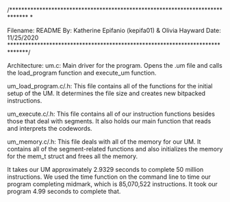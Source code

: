 /****************************************************************************** *

Filename: README
By: Katherine Epifanio (kepifa01)
& Olivia Hayward 
Date: 11/25/2020
******************************************************************************/

Architecture: 
um.c: Main driver for the program. Opens the .um file and calls the load_program 
function and execute_um function. 

um_load_program.c/.h: This file contains all of the functions for the initial 
setup of the UM. It determines the file size and creates new bitpacked instructions. 

um_execute.c/.h: This file contains all of our instruction functions besides those 
that deal with segments. It also holds our main function that reads and interprets
the codewords. 

um_memory.c/.h: This file deals with all of the memory for our UM. It contains all 
of the segment-related functions and also initializes the memory for the mem_t struct 
and frees all the memory.

It takes our UM approximately 2.9329 seconds to complete 50 million instructions. 
We used the time function on the command line to time our program completing midmark, 
which is 85,070,522 instructions. It took our program 4.99 seconds to complete that.
